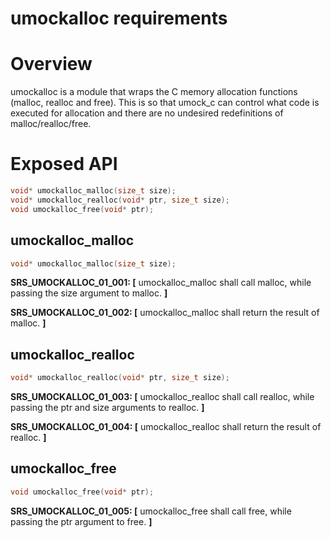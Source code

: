 # umockalloc requirements

# Overview

umockalloc is a module that wraps the C memory allocation functions (malloc, realloc and free).
This is so that umock_c can control what code is executed for allocation and there are no undesired redefinitions of malloc/realloc/free.

# Exposed API

```c
void* umockalloc_malloc(size_t size);
void* umockalloc_realloc(void* ptr, size_t size);
void umockalloc_free(void* ptr);
```

## umockalloc_malloc

```c
void* umockalloc_malloc(size_t size);
```

**SRS_UMOCKALLOC_01_001: [** umockalloc_malloc shall call malloc, while passing the size argument to malloc. **]**

**SRS_UMOCKALLOC_01_002: [** umockalloc_malloc shall return the result of malloc. **]**

## umockalloc_realloc

```c
void* umockalloc_realloc(void* ptr, size_t size);
```

**SRS_UMOCKALLOC_01_003: [** umockalloc_realloc shall call realloc, while passing the ptr and size arguments to realloc. **]**

**SRS_UMOCKALLOC_01_004: [** umockalloc_realloc shall return the result of realloc. **]**

## umockalloc_free

```c
void umockalloc_free(void* ptr);
```

**SRS_UMOCKALLOC_01_005: [** umockalloc_free shall call free, while passing the ptr argument to free. **]**
